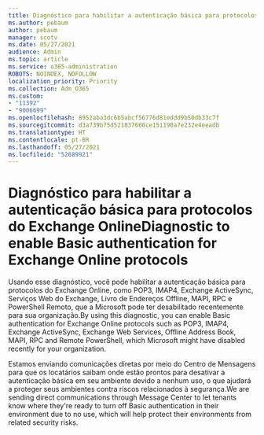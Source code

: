```yaml
---
title: Diagnóstico para habilitar a autenticação básica para protocolos do Exchange Online
ms.author: pebaum
author: pebaum
manager: scotv
ms.date: 05/27/2021
audience: Admin
ms.topic: article
ms.service: o365-administration
ROBOTS: NOINDEX, NOFOLLOW
localization_priority: Priority
ms.collection: Adm_O365
ms.custom:
- "11392"
- "9006699"
ms.openlocfilehash: 8952aba3dc6b5abcf56776d81eddd9b50db33c7f
ms.sourcegitcommit: d3a739b75d521837660ce151190a7e232e4eeadb
ms.translationtype: HT
ms.contentlocale: pt-BR
ms.lasthandoff: 05/27/2021
ms.locfileid: "52689921"
---
```

# <a name="diagnostic-to-enable-basic-authentication-for-exchange-online-protocols"></a><span data-ttu-id="9dcac-102">Diagnóstico para habilitar a autenticação básica para protocolos do Exchange Online</span><span class="sxs-lookup"><span data-stu-id="9dcac-102">Diagnostic to enable Basic authentication for Exchange Online protocols</span></span>

<span data-ttu-id="9dcac-103">Usando esse diagnóstico, você pode habilitar a autenticação básica para protocolos do Exchange Online, como POP3, IMAP4, Exchange ActiveSync, Serviços Web do Exchange, Livro de Endereços Offline, MAPI, RPC e PowerShell Remoto, que a Microsoft pode ter desabilitado recentemente para sua organização.</span><span class="sxs-lookup"><span data-stu-id="9dcac-103">By using this diagnostic, you can enable Basic authentication for Exchange Online protocols such as POP3, IMAP4, Exchange ActiveSync, Exchange Web Services, Offline Address Book, MAPI, RPC and Remote PowerShell, which Microsoft might have disabled recently for your organization.</span></span> 

<span data-ttu-id="9dcac-104">Estamos enviando comunicações diretas por meio do Centro de Mensagens para que os locatários saibam onde estão prontos para desativar a autenticação básica em seu ambiente devido a nenhum uso, o que ajudará a proteger seus ambientes contra riscos relacionados à segurança.</span><span class="sxs-lookup"><span data-stu-id="9dcac-104">We are sending direct communications through Message Center to let tenants know where they're ready to turn off Basic authentication in their environment due to no use, which will help protect their environments from related security risks.</span></span>